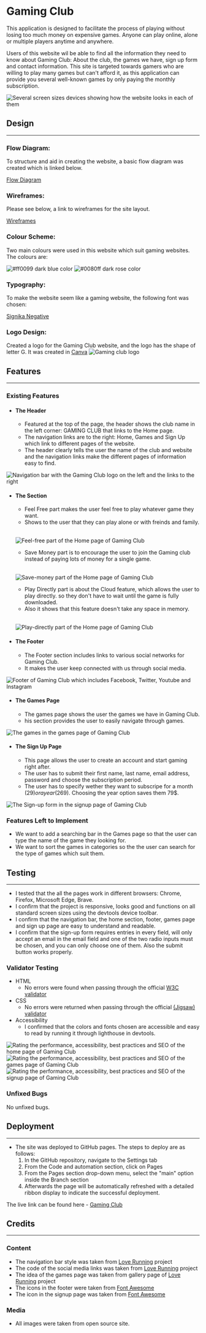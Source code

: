 # Gaming Club

This application is designed to facilitate the process of playing without losing too much money on expensive games. Anyone can play online, alone or multiple players anytime and anywhere.

Users of this website wil be able to find all the information they need to know about Gaming Club: About the club, the games we have, sign up form and contact information. This site is targeted towards gamers who are willing to play many games but can't afford it, as this application can provide you several well-known games by only paying the monthly subscription.

![Several screen sizes devices showing how the website looks in each of them](documentation/Responsive-gaming-club.png)

## Design
----

### Flow Diagram:

To structure and aid in creating the website, a basic flow diagram was created which is linked below.

[Flow Diagram](documentation/Gaming-club-diagram-finished.pdf)

### Wireframes:

Please see below, a link to wireframes for the site layout.

[Wireframes](documentation/Gaming-club-wireframes-finished.pdf)

### Colour Scheme:

Two main colours were used in this website which suit gaming websites. The colours are:

![#ff0099 dark blue color](documentation/Rose-ff0099.png) ![#0080ff dark rose color](documentation/Blue-0080ff.png)

### Typography:

To make the website seem like a gaming website, the following font was chosen:

[Signika Negative](https://fonts.google.com/specimen/Signika+Negative?query=sign)

### Logo Design:

Created a logo for the Gaming Club website, and the logo has the shape of letter G. It was created in [Canva](https://www.canva.com)
![Gaming club logo](documentation/Logo.png)

## Features
----

### Existing Features

+ #### The Header
    + Featured at the top of the page, the header shows the club name in the left corner: GAMING CLUB that links to the Home page.
    + The navigation links are to the right: Home, Games and Sign Up which link to different pages of the website.
    + The header clearly tells the user the name of the club and website and the navigation links make the different pages of information easy to find.

![Navigation bar with the Gaming Club logo on the left and the links to the right](documentation/Navigation-gaming-club.png)

+ #### The Section
    + Feel Free part makes the user feel free to play whatever game they want.
    + Shows to the user that they can play alone or with freinds and family.

    <br>

    ![Feel-free part of the Home page of Gaming Club](documentation/Feel-free-gaming-club.png)

    + Save Money part is to encourage the user to join the Gaming club instead of paying lots of money for a single game.

    <br>

    ![Save-money part of the Home page of Gaming Club](documentation/Save-money-gaming-club.png)

    + Play Directly part is about the Cloud feature, which allows the user to play directly. so they don't have to wait until the game is fully downloaded.
    +  Also it shows that this feature doesn't take any space in memory.

    <br>

    ![Play-directly part of the Home page of Gaming Club](documentation/Play-directly-gaming-club.png)

+ #### The Footer
    + The Footer section includes links to various social networks for Gaming Club.
    + It makes the user keep connected with us through social media.

![Footer of Gaming Club which includes Facebook, Twitter, Youtube and Instagram](documentation/Footer-gaming-club.png)

+ #### The Games Page
    + The games page shows the user the games we have in Gaming Club.
    + his section provides the user to easily navigate through games.

![The games in the games page of Gaming Club](documentation/Games-gaming-club.png)

+ #### The Sign Up Page
    + This page allows the user to create an account and start gaming right after.
    + The user has to submit their first name, last name, email address, password and choose the subscription period.
    + The user has to specify wether they want to subscripe for a month (29$) or a year (269$). Choosing the year option saves them 79$.

![The Sign-up form in the signup page of Gaming Club](documentation/Sign-up-gaming-club.png)

### Features Left to Implement
+ We want to add a searching bar in the Games page so that the user can type the name of the game they looking for.
+ We want to sort the games in categories so the the user can search for the type of games which suit them.

## Testing
----
+ I tested that the all the pages work in different browsers: Chrome, Firefox, Microsoft Edge, Brave.
+ I confirm that the project is responsive, looks good and functions on all standard screen sizes using the devtools device toolbar.
+ I confirm that the navigation bar, the home section, footer, games page and sign up page are easy to understand and readable.
+ I confirm that the sign-up form requires entries in every field, will only accept an email in the email field and one of the two radio inputs must be chosen, and you can only choose one of them. Also the submit button works properly.

### Validator Testing
+ HTML
    + No errors were found when passing through the official [W3C validator](https://validator.w3.org/nu/?doc=https%3A%2F%2Fgeorgehazaka.github.io%2FGaming-Club%2F)
+ CSS
    + No errors were returned when passing through the official [(Jigsaw) validator](https://jigsaw.w3.org/css-validator)
+ Accessibility
    + I confirmed that the colors and fonts chosen are accessible and easy to read by running it through lighthouse in devtools.

![Rating the performance, accessibility, best practices and SEO of the home page of Gaming Club](documentation/Home-gaming-club-lighthouse.png)
![Rating the performance, accessibility, best practices and SEO of the games page of Gaming Club](documentation/Games-gaming-club-lighthouse.png)
![Rating the performance, accessibility, best practices and SEO of the signup page of Gaming Club](documentation/Sign-up-gaming-club-lighthouse.png)

### Unfixed Bugs
No unfixed bugs.

## Deployment
----
+ The site was deployed to GitHub pages. The steps to deploy are as follows:
    1. In the GitHub repository, navigate to the Settings tab
    2. From the Code and automation section, click on Pages
    3. From the Pages section drop-down menu, select the "main" option inside the Branch section
    4. Afterwards the page will be automatically refreshed with a detailed ribbon display to indicate the successful deployment.

The live link can be found here - [Gaming Club](https://georgehazaka.github.io/Gaming-Club/)

## Credits
----

### Content
+ The navigation bar style was taken from [Love Running](https://code-institute-org.github.io/love-running-2.0/) project
+ The code of the social media links was taken from [Love Running](https://code-institute-org.github.io/love-running-2.0/) project
+ The idea of the games page was taken from gallery page of [Love Running](https://code-institute-org.github.io/love-running-2.0/) project
+ The icons in the footer were taken from [Font Awesome](https://fontawesome.com/)
+ The icon in the signup page was taken from [Font Awesome](https://fontawesome.com/)

### Media
+ All images were taken from open source site.